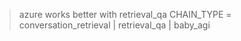 > azure works better with retrieval_qa
CHAIN_TYPE = conversation_retrieval | retrieval_qa | baby_agi